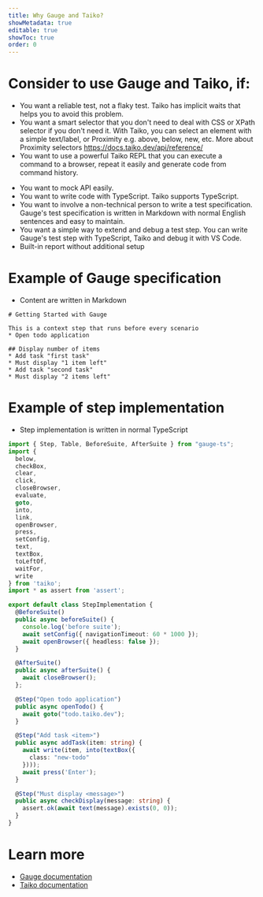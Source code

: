 ```yaml
---
title: Why Gauge and Taiko?
showMetadata: true
editable: true
showToc: true
order: 0
---
```


# Consider to use Gauge and Taiko, if:
- You want a reliable test, not a flaky test. Taiko has implicit waits that helps you to avoid this problem.
- You want a smart selector that you don't need to deal with CSS or XPath selector if you don't need it. With Taiko, you can select an element with a simple text/label, or Proximity e.g. above, below, new, etc. More about Proximity selectors https://docs.taiko.dev/api/reference/
- You want to use a powerful Taiko REPL that you can execute a command to a browser, repeat it easily and generate code from command history.

<!-- ![](images/taiko-repl.gif) -->

- You want to mock API easily.
- You want to write code with TypeScript. Taiko supports TypeScript.
- You want to involve a non-technical person to write a test specification. Gauge's test specification is written in Markdown with normal English sentences and easy to maintain.
- You want a simple way to extend and debug a test step. You can write Gauge's test step with TypeScript, Taiko and debug it with VS Code.
- Built-in report without additional setup

# Example of Gauge specification
- Content are written in Markdown

```
# Getting Started with Gauge

This is a context step that runs before every scenario
* Open todo application

## Display number of items
* Add task "first task"
* Must display "1 item left"
* Add task "second task"
* Must display "2 items left"
```

# Example of step implementation
- Step implementation is written in normal TypeScript
```ts
import { Step, Table, BeforeSuite, AfterSuite } from "gauge-ts";
import {
  below,
  checkBox,
  clear,
  click,
  closeBrowser,
  evaluate,
  goto,
  into,
  link,
  openBrowser,
  press,
  setConfig,
  text,
  textBox,
  toLeftOf,
  waitFor,
  write
} from 'taiko';
import * as assert from 'assert';

export default class StepImplementation {
  @BeforeSuite()
  public async beforeSuite() {
    console.log('before suite');
    await setConfig({ navigationTimeout: 60 * 1000 });
    await openBrowser({ headless: false });
  }

  @AfterSuite()
  public async afterSuite() {
    await closeBrowser();
  };

  @Step("Open todo application")
  public async openTodo() {
    await goto("todo.taiko.dev");
  }

  @Step("Add task <item>")
  public async addTask(item: string) {
    await write(item, into(textBox({
      class: "new-todo"
    })));
    await press('Enter');
  }

  @Step("Must display <message>")
  public async checkDisplay(message: string) {
    assert.ok(await text(message).exists(0, 0));
  }
}
```

# Learn more
- [Gauge documentation](https://docs.gauge.org/?os=linux&language=javascript&ide=vscode)
- [Taiko documentation](https://docs.taiko.dev/)
